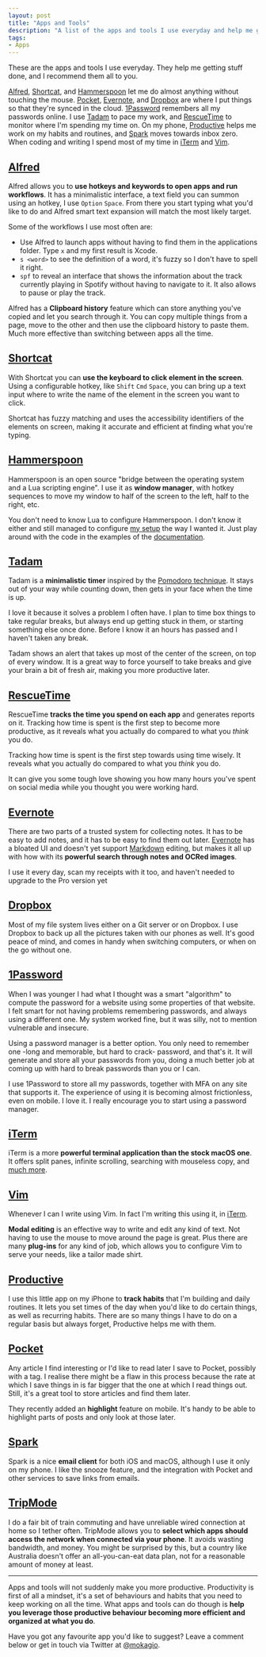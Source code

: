 ```yaml
---
layout: post
title: "Apps and Tools"
description: "A list of the apps and tools I use everyday and help me getting stuff done."
tags:
- Apps
---
```


These are the apps and tools I use everyday. They help me getting stuff done, and I recommend them all to you.

[Alfred](#-alfred-https-www-alfredapp-com-), [Shortcat](#-shortcat-https-shortcatapp-com-), and [Hammerspoon](#-hammerspoon-https-www-hammerspoon-org-) let me do almost anything without touching the mouse. [Pocket](#-pocket-https-getpocket-com-), [Evernote](#-evernote-https-evernote-com-), and [Dropbox](#-dropbox-https-www-dropbox-com-) are where I put things so that they're synced in the cloud. [1Password](#-1password-https-1password-com-) remembers all my passwords online. I use [Tadam](#-tadam-http-tadamapp-com-) to pace my work, and [RescueTime](#-rescuetime-https-www-rescuetime-com-) to monitor where I'm spending my time on. On my phone, [Productive](#-productive-http-productiveapp-io-) helps me work on my habits and routines, and [Spark](#-spark-https-sparkmailapp-com-) moves towards inbox zero. When coding and writing I spend most of my time in [iTerm](#-iterm-https-www-iterm2-com-) and [Vim](#-vim-https-www-vim-org-).

## [Alfred](https://www.alfredapp.com/)

Alfred allows you to **use hotkeys and keywords to open apps and run workflows**. It has a minimalistic interface, a text field you can summon using an hotkey, I use `Option` `Space`. From there you start typing what you'd like to do and Alfred smart text expansion will match the most likely target.

Some of the workflows I use most often are:

- Use Alfred to launch apps without having to find them in the applications folder. Type `x` and my first result is Xcode.
- `s <word>` to see the definition of a word, it's fuzzy so I don't have to spell it right.
- `spf` to reveal an interface that shows the information about the track currently playing in Spotify without having to navigate to it. It also allows to pause or play the track.

Alfred has a **Clipboard history** feature which can store anything you've copied and let you search through it. You can copy multiple things from a page, move to the other and then use the clipboard history to paste them. Much more effective than switching between apps all the time.

## [Shortcat](https://shortcatapp.com/)

With Shortcat you can **use the keyboard to click element in the screen**. Using a configurable hotkey, like `Shift` `Cmd` `Space`, you can bring up a text input where to write the name of the element in the screen you want to click.

Shortcat has fuzzy matching and uses the accessibility identifiers of the elements on screen, making it accurate and efficient at finding what you're typing.

## [Hammerspoon](https://www.hammerspoon.org/)

Hammerspoon is an open source "bridge between the operating system and a Lua scripting engine". I use it as **window manager**, with hotkey sequences to move my window to half of the screen to the left, half to the right, etc.

You don't need to know Lua to configure Hammerspoon. I don't know it either and still managed to configure [my setup](https://github.com/mokagio/dotfiles/tree/HEAD/hammerspoon_init.lua) the way I wanted it. Just play around with the code in the examples of the [documentation](http://www.hammerspoon.org/go/#winmoveintro).

## [Tadam](http://tadamapp.com/)

Tadam is a **minimalistic timer** inspired by the [Pomodoro technique](https://francescocirillo.com/pages/pomodoro-technique). It stays out of your way while counting down, then gets in your face when the time is up.

I love it because it solves a problem I often have. I plan to time box things to take regular breaks, but always end up getting stuck in them, or starting something else once done. Before I know it an hours has passed and I haven't taken any break.

Tadam shows an alert that takes up most of the center of the screen, on top of every window. It is a great way to force yourself to take breaks and give your brain a bit of fresh air, making you more productive later.

## [RescueTime](https://www.rescuetime.com/)

RescueTime **tracks the time you spend on each app** and generates reports on it. Tracking how time is spent is the first step to become more productive, as it reveals what you actually do compared to what you _think_ you do.

Tracking how time is spent is the first step towards using time wisely. It reveals what you actually do compared to what you _think_ you do.

It can give you some tough love showing you how many hours you've spent on social media while you thought you were working hard.

## [Evernote](https://evernote.com/)

There are two parts of a trusted system for collecting notes. It has to be easy to add notes, and it has to be easy to find them out later. [Evernote](https://evernote.com/) has a bloated UI and doesn't yet support [Markdown](http://commonmark.org/help/) editing, but makes it all up with how with its **powerful search through notes and OCRed images**.

I use it every day, scan my receipts with it too, and haven't needed to upgrade to the Pro version yet

## [Dropbox](https://www.dropbox.com/)

Most of my file system lives either on a Git server or on Dropbox. I use Dropbox to back up all the pictures taken with our phones as well. It's good peace of mind, and comes in handy when switching computers, or when on the go without one.

## [1Password](https://1password.com/)

When I was younger I had what I thought was a smart "algorithm" to compute the password for a website using some properties of that website. I felt smart for not having problems remembering passwords, and always using a different one. My system worked fine, but it was silly, not to mention vulnerable and insecure.

Using a password manager is a better option. You only need to remember one -long and memorable, but hard to crack- password, and that's it. It will generate and store all your passwords from you, doing a much better job at coming up with hard to break passwords than you or I can.

I use 1Password to store all my passwords, together with MFA on any site that supports it. The experience of using it is becoming almost frictionless, even on mobile. I love it. I really encourage you to start using a password manager.

## [iTerm](https://www.iterm2.com/)

iTerm is a more **powerful terminal application than the stock macOS one**. It offers split panes, infinite scrolling, searching with mouseless copy, and [much more](https://www.iterm2.com/features.html).

## [Vim](https://www.vim.org/)

Whenever I can I write using Vim. In fact I'm writing this using it, in [iTerm](#iterm).

**Modal editing** is an effective way to write and edit any kind of text. Not having to use the mouse to move around the page is great. Plus there are many **plug-ins** for any kind of job, which allows you to configure Vim to serve your needs, like a tailor made shirt.

## [Productive](http://productiveapp.io/)

I use this little app on my iPhone to **track habits** that I'm building and daily routines. It lets you set times of the day when you'd like to do certain things, as well as recurring habits. There are so many things I have to do on a regular basis but always forget, Productive helps me with them.

## [Pocket](https://getpocket.com)

Any article I find interesting or I'd like to read later I save to Pocket, possibly with a tag. I realise there might be a flaw in this process because the rate at which I save things in is far bigger that the one at which I read things out. Still, it's a great tool to store articles and find them later.

They recently added an **highlight** feature on mobile. It's handy to be able to highlight parts of posts and only look at those later.

## [Spark](https://sparkmailapp.com/)

Spark is a nice **email client** for both iOS and macOS, although I use it only on my phone. I like the snooze feature, and the integration with Pocket and other services to save links from emails.

## [TripMode](https://www.tripmode.ch/)

I do a fair bit of train commuting and have unreliable wired connection at home so I tether often. TripMode allows you to **select which apps should access the network when connected via your phone**. It avoids wasting bandwidth, and money. You might be surprised by this, but a country like Australia doesn't offer an all-you-can-eat data plan, not for a reasonable amount of money at least.

---

Apps and tools will not suddenly make you more productive. Productivity is first of all a mindset, it's a set of behaviours and habits that you need to keep working on all the time. What apps and tools can do though is **help you leverage those productive behaviour becoming more efficient and organized at what you do**.

Have you got any favourite app you'd like to suggest? Leave a comment below or get in touch via Twitter at [@mokagio](https://twitter.com/mokagio).
